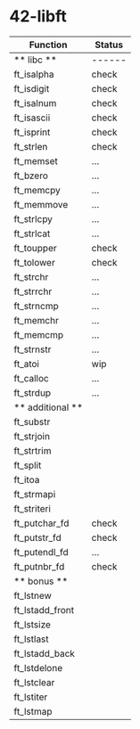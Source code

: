 # 42-libft

| Function      | Status    |
|---------------|-----------|
| ** libc **    | ------
| ft_isalpha    | check     |
| ft_isdigit    | check     |
| ft_isalnum    | check     |
| ft_isascii    | check     |
| ft_isprint    | check     |
| ft_strlen     | check     |
| ft_memset     | …         |
| ft_bzero      | …         |
| ft_memcpy     | …         |
| ft_memmove    | …         |
| ft_strlcpy    | …         |
| ft_strlcat    | …         |
| ft_toupper    | check     |
| ft_tolower    | check     |
| ft_strchr     | …         |
| ft_strrchr    | …         |
| ft_strncmp    | …         |
| ft_memchr     | …         |
| ft_memcmp     | …         |
| ft_strnstr    | …         |
| ft_atoi       | wip       |
| ft_calloc     | …         |
| ft_strdup     | …         |
| ** additional **
| ft_substr
| ft_strjoin
| ft_strtrim
| ft_split
| ft_itoa
| ft_strmapi
| ft_striteri
| ft_putchar_fd | check
| ft_putstr_fd  | check
| ft_putendl_fd | …
| ft_putnbr_fd  | check
| ** bonus **
| ft_lstnew
| ft_lstadd_front
| ft_lstsize
| ft_lstlast
| ft_lstadd_back
| ft_lstdelone
| ft_lstclear
| ft_lstiter
| ft_lstmap
